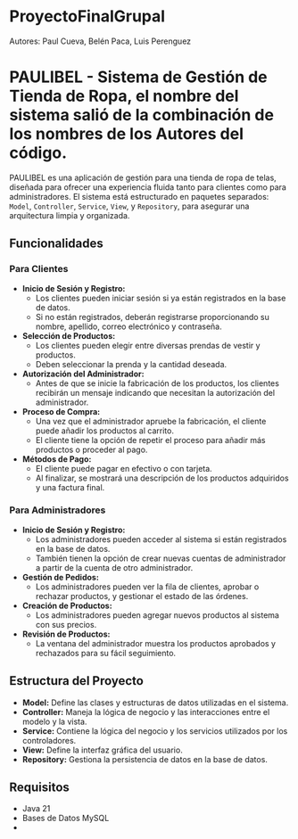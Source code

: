 # ProyectoFinalGrupal
Autores: Paul Cueva, Belén Paca, Luis Perenguez

# PAULIBEL - Sistema de Gestión de Tienda de Ropa, el nombre del sistema salió de la combinación de los nombres de los Autores del código.

PAULIBEL es una aplicación de gestión para una tienda de ropa de telas, diseñada para ofrecer una experiencia fluida tanto para clientes como para administradores. El sistema está estructurado en paquetes separados: `Model`, `Controller`, `Service`, `View`, y `Repository`, para asegurar una arquitectura limpia y organizada.

## Funcionalidades

### Para Clientes
- **Inicio de Sesión y Registro:**
  - Los clientes pueden iniciar sesión si ya están registrados en la base de datos.
  - Si no están registrados, deberán registrarse proporcionando su nombre, apellido, correo electrónico y contraseña.
- **Selección de Productos:**
  - Los clientes pueden elegir entre diversas prendas de vestir y productos.
  - Deben seleccionar la prenda y la cantidad deseada.
- **Autorización del Administrador:**
  - Antes de que se inicie la fabricación de los productos, los clientes recibirán un mensaje indicando que necesitan la autorización del administrador.
- **Proceso de Compra:**
  - Una vez que el administrador apruebe la fabricación, el cliente puede añadir los productos al carrito.
  - El cliente tiene la opción de repetir el proceso para añadir más productos o proceder al pago.
- **Métodos de Pago:**
  - El cliente puede pagar en efectivo o con tarjeta.
  - Al finalizar, se mostrará una descripción de los productos adquiridos y una factura final.

### Para Administradores
- **Inicio de Sesión y Registro:**
  - Los administradores pueden acceder al sistema si están registrados en la base de datos.
  - También tienen la opción de crear nuevas cuentas de administrador a partir de la cuenta de otro administrador.
- **Gestión de Pedidos:**
  - Los administradores pueden ver la fila de clientes, aprobar o rechazar productos, y gestionar el estado de las órdenes.
- **Creación de Productos:**
  - Los administradores pueden agregar nuevos productos al sistema con sus precios.
- **Revisión de Productos:**
  - La ventana del administrador muestra los productos aprobados y rechazados para su fácil seguimiento.

## Estructura del Proyecto

- **Model:** Define las clases y estructuras de datos utilizadas en el sistema.
- **Controller:** Maneja la lógica de negocio y las interacciones entre el modelo y la vista.
- **Service:** Contiene la lógica del negocio y los servicios utilizados por los controladores.
- **View:** Define la interfaz gráfica del usuario.
- **Repository:** Gestiona la persistencia de datos en la base de datos.

## Requisitos

- Java 21
- Bases de Datos MySQL 
- 


